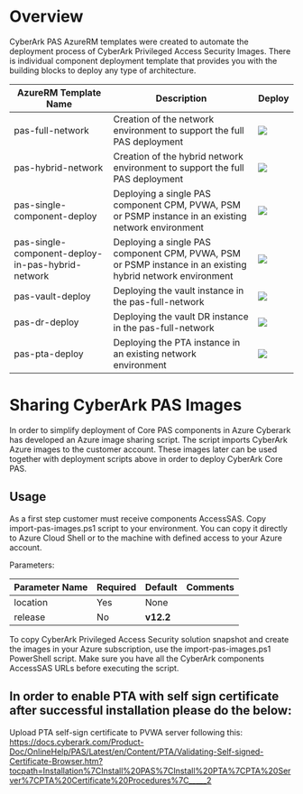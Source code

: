 # Overview

CyberArk PAS AzureRM templates were created to automate the deployment process of CyberArk Privileged Access Security Images. There is individual component deployment template that provides you with the building blocks to deploy any type of architecture.

| AzureRM Template Name | Description | Deploy |
|-----------------------|-------------|--------|
| pas-full-network | Creation of the network environment to support the full PAS deployment | <a href="https://portal.azure.com/#create/Microsoft.Template/uri/https%3A%2F%2Fraw.githubusercontent.com%2Fcyberark%2Fpas-on-cloud%2Fmaster%2Fazure%2Fpas-full-network.json" target="_blank"><img src="http://azuredeploy.net/deploybutton.png"/></a> |
| pas-hybrid-network | Creation of the hybrid network environment to support the full PAS deployment | <a href="https://portal.azure.com/#create/Microsoft.Template/uri/https%3A%2F%2Fraw.githubusercontent.com%2Fcyberark%2Fpas-on-cloud%2Fmaster%2Fazure%2Fpas-hybrid-network.json" target="_blank"><img src="http://azuredeploy.net/deploybutton.png"/></a> |
| pas-single-component-deploy | Deploying a single PAS component CPM, PVWA, PSM or PSMP instance in an existing network environment |  <a href="https://portal.azure.com/#create/Microsoft.Template/uri/https%3A%2F%2Fraw.githubusercontent.com%2Fcyberark%2Fpas-on-cloud%2Fmaster%2Fazure%2Fpas-single-component-deploy.json" target="_blank"><img src="http://azuredeploy.net/deploybutton.png"/></a> |
| pas-single-component-deploy-in-pas-hybrid-network | Deploying a single PAS component CPM, PVWA, PSM or PSMP instance in an existing hybrid network environment |  <a href="https://portal.azure.com/#create/Microsoft.Template/uri/https%3A%2F%2Fraw.githubusercontent.com%2Fcyberark%2Fpas-on-cloud%2Fmaster%2Fazure%2Fpas-single-component-deploy-in-pas-hybrid-network.json" target="_blank"><img src="http://azuredeploy.net/deploybutton.png"/></a> |
| pas-vault-deploy | Deploying the vault instance in the pas-full-network | <a href="https://portal.azure.com/#create/Microsoft.Template/uri/https%3A%2F%2Fraw.githubusercontent.com%2Fcyberark%2Fpas-on-cloud%2Fmaster%2Fazure%2Fpas-vault-deploy.json" target="_blank"><img src="http://azuredeploy.net/deploybutton.png"/></a> |
| pas-dr-deploy | Deploying the vault DR instance in the pas-full-network | <a href="https://portal.azure.com/#create/Microsoft.Template/uri/https%3A%2F%2Fraw.githubusercontent.com%2Fcyberark%2Fpas-on-cloud%2Fmaster%2Fazure%2Fpas-dr-deploy.json" target="_blank"><img src="http://azuredeploy.net/deploybutton.png"/></a> 
| pas-pta-deploy | Deploying the PTA instance in an existing network environment | <a href="https://portal.azure.com/#create/Microsoft.Template/uri/https%3A%2F%2Fraw.githubusercontent.com%2Fcyberark%2Fpas-on-cloud%2Fmaster%2Fazure%2Fpas-pta-deploy.json" target="_blank"><img src="http://azuredeploy.net/deploybutton.png"/></a> |

# Sharing CyberArk PAS Images
In order to simplify deployment of Core PAS components in Azure Cyberark has developed an Azure image sharing script.
The script imports CyberArk Azure images to the customer account.
These images later can be used together with deployment scripts above in order to deploy CyberArk Core PAS.


## Usage
As a first step customer must receive components AccessSAS.
Copy import-pas-images.ps1 script to your environment. You can copy it directly to Azure Cloud Shell or to the machine with defined access to your Azure account.

Parameters:

| Parameter Name | Required | Default | Comments |
|----------------|----------------|----------------------|----------|
| location       | Yes  | None | |
| release        | No   | **v12.2** | |


To copy CyberArk Privileged Access Security solution snapshot and create the images in your Azure subscription, use the import-pas-images.ps1 PowerShell script. Make sure you have all the CyberArk components AccessSAS URLs before executing the script.

## In order to enable PTA with self sign certificate after successful installation please do the below:

Upload PTA self-sign certificate to PVWA server following this:
https://docs.cyberark.com/Product-Doc/OnlineHelp/PAS/Latest/en/Content/PTA/Validating-Self-signed-Certificate-Browser.htm?tocpath=Installation%7CInstall%20PAS%7CInstall%20PTA%7CPTA%20Server%7CPTA%20Certificate%20Procedures%7C_____2
